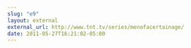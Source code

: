 ```yaml
---
slug: "e9"
layout: external
external_url: http://www.tnt.tv/series/menofacertainage/
date: 2011-05-27T16:21:02-05:00
---
```

